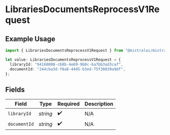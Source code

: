 # LibrariesDocumentsReprocessV1Request

## Example Usage

```typescript
import { LibrariesDocumentsReprocessV1Request } from "@mistralai/mistralai/models/operations";

let value: LibrariesDocumentsReprocessV1Request = {
  libraryId: "94168088-c68b-4e69-9b0c-6a7bb3ad3caf",
  documentId: "244cba3d-f8a8-4445-b3ed-75f38039a9df",
};
```

## Fields

| Field              | Type               | Required           | Description        |
| ------------------ | ------------------ | ------------------ | ------------------ |
| `libraryId`        | *string*           | :heavy_check_mark: | N/A                |
| `documentId`       | *string*           | :heavy_check_mark: | N/A                |